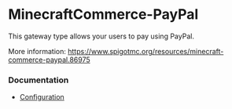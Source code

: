 # MinecraftCommerce-PayPal
This gateway type allows your users to pay using PayPal.

More information:
https://www.spigotmc.org/resources/minecraft-commerce-paypal.86975

### Documentation

* [Configuration](CONFIGURATION.md)